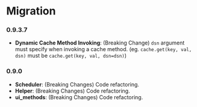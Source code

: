 # Migration

### 0.9.3.7

* **Dynamic Cache Method Invoking**: (Breaking Change) `dsn` argument must specify when invoking a cache method. (eg. `cache.get(key, val, dsn)` must be `cache.get(key, val, dsn=dsn)`)

### 0.9.0

* **Scheduler**: (Breaking Changes) Code refactoring.
* **Helper**: (Breaking Changes) Code refactoring.
* **ui_methods**: (Breaking Changes) Code refactoring.